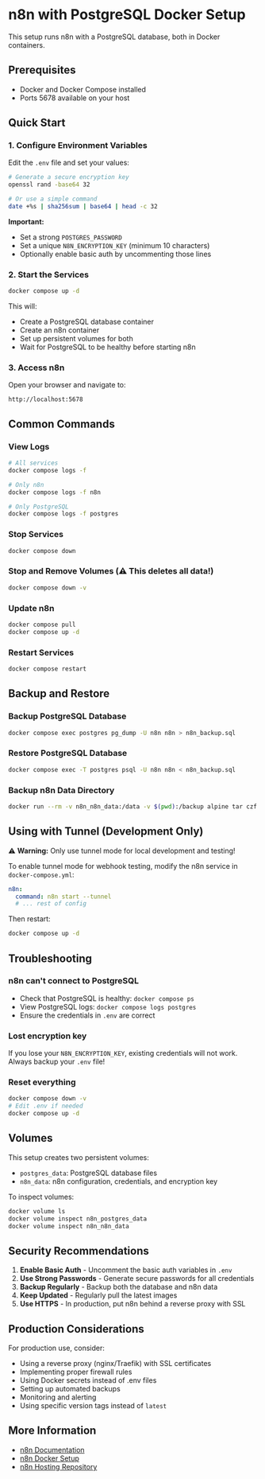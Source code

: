 # n8n with PostgreSQL Docker Setup

This setup runs n8n with a PostgreSQL database, both in Docker containers.

## Prerequisites

- Docker and Docker Compose installed
- Ports 5678 available on your host

## Quick Start

### 1. Configure Environment Variables

Edit the `.env` file and set your values:

```bash
# Generate a secure encryption key
openssl rand -base64 32

# Or use a simple command
date +%s | sha256sum | base64 | head -c 32
```

**Important:** 
- Set a strong `POSTGRES_PASSWORD`
- Set a unique `N8N_ENCRYPTION_KEY` (minimum 10 characters)
- Optionally enable basic auth by uncommenting those lines

### 2. Start the Services

```bash
docker compose up -d
```

This will:
- Create a PostgreSQL database container
- Create an n8n container
- Set up persistent volumes for both
- Wait for PostgreSQL to be healthy before starting n8n

### 3. Access n8n

Open your browser and navigate to:
```
http://localhost:5678
```

## Common Commands

### View Logs
```bash
# All services
docker compose logs -f

# Only n8n
docker compose logs -f n8n

# Only PostgreSQL
docker compose logs -f postgres
```

### Stop Services
```bash
docker compose down
```

### Stop and Remove Volumes (⚠️ This deletes all data!)
```bash
docker compose down -v
```

### Update n8n
```bash
docker compose pull
docker compose up -d
```

### Restart Services
```bash
docker compose restart
```

## Backup and Restore

### Backup PostgreSQL Database
```bash
docker compose exec postgres pg_dump -U n8n n8n > n8n_backup.sql
```

### Restore PostgreSQL Database
```bash
docker compose exec -T postgres psql -U n8n n8n < n8n_backup.sql
```

### Backup n8n Data Directory
```bash
docker run --rm -v n8n_n8n_data:/data -v $(pwd):/backup alpine tar czf /backup/n8n_data_backup.tar.gz -C /data .
```

## Using with Tunnel (Development Only)

⚠️ **Warning:** Only use tunnel mode for local development and testing!

To enable tunnel mode for webhook testing, modify the n8n service in `docker-compose.yml`:

```yaml
n8n:
  command: n8n start --tunnel
  # ... rest of config
```

Then restart:
```bash
docker compose up -d
```

## Troubleshooting

### n8n can't connect to PostgreSQL
- Check that PostgreSQL is healthy: `docker compose ps`
- View PostgreSQL logs: `docker compose logs postgres`
- Ensure the credentials in `.env` are correct

### Lost encryption key
If you lose your `N8N_ENCRYPTION_KEY`, existing credentials will not work. Always backup your `.env` file!

### Reset everything
```bash
docker compose down -v
# Edit .env if needed
docker compose up -d
```

## Volumes

This setup creates two persistent volumes:
- `postgres_data`: PostgreSQL database files
- `n8n_data`: n8n configuration, credentials, and encryption key

To inspect volumes:
```bash
docker volume ls
docker volume inspect n8n_postgres_data
docker volume inspect n8n_n8n_data
```

## Security Recommendations

1. **Enable Basic Auth** - Uncomment the basic auth variables in `.env`
2. **Use Strong Passwords** - Generate secure passwords for all credentials
3. **Backup Regularly** - Backup both the database and n8n data
4. **Keep Updated** - Regularly pull the latest images
5. **Use HTTPS** - In production, put n8n behind a reverse proxy with SSL

## Production Considerations

For production use, consider:
- Using a reverse proxy (nginx/Traefik) with SSL certificates
- Implementing proper firewall rules
- Using Docker secrets instead of .env files
- Setting up automated backups
- Monitoring and alerting
- Using specific version tags instead of `latest`

## More Information

- [n8n Documentation](https://docs.n8n.io/)
- [n8n Docker Setup](https://docs.n8n.io/hosting/installation/docker/)
- [n8n Hosting Repository](https://github.com/n8n-io/n8n-hosting)

